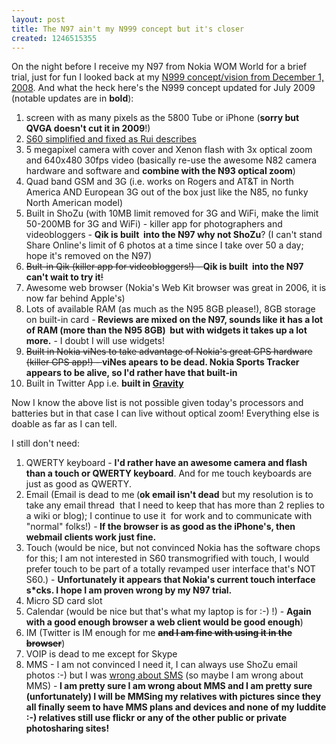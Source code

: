 ```yaml
---
layout: post
title: The N97 ain't my N999 concept but it's closer
created: 1246515355
---
```

<p>On the night before I receive my N97 from Nokia WOM World for a brief trial, just for fun I looked back at my <a href="http://rolandtanglao.com/archives/2008/12/01/nokia-reveal-insanely-great-device-nokia-world-wednesday-dec-3-2008">N999 concept/vision from December 1, 2008</a>. And what the heck here's the N999 concept updated for July 2009 (notable updates are in <strong>bold</strong>):</p><ol><li>screen with as many pixels as the 5800 Tube or iPhone (<strong>sorry but QVGA doesn't cut it in 2009</strong>!)</li><li><a href="http://the.taoofmac.com/space/blog/2007/07/21/1312">S60 simplified and fixed as Rui describes</a></li><li>5 megapixel camera with cover and Xenon flash with 3x optical zoom and 640x480 30fps video (basically re-use the awesome N82 camera hardware and software and <strong>combine with the N93 optical zoom</strong>)</li><li>Quad band GSM and 3G (i.e. works on Rogers and AT&amp;T in North America AND European 3G out of the box just like the N85, no funky North American model)</li><li>Built in ShoZu (with 10MB limit removed for 3G and WiFi, make the limit 50-200MB for 3G and WiFi) - killer app for photographers and videobloggers - <strong>Qik is built&nbsp; into the N97 why not ShoZu</strong>? (I can't stand Share Online's limit of 6 photos at a time since I take over 50 a day; hope it's removed on the N97)</li><li><span style="text-decoration: line-through;">Bult-in Qik (killer app for videobloggers!) - </span><strong>Qik is built&nbsp; into the N97 can't wait to try it</strong><span style="text-decoration: line-through;">!<br></span></li><li>Awesome web browser (Nokia's Web Kit browser was great in 2006, it is now far behind Apple's)</li><li>Lots of available RAM (as much as the N95 8GB please!), 8GB storage on built-in card -<strong> Reviews are mixed on the N97, sounds like it has a lot of RAM (more than the N95 8GB)&nbsp; but with widgets it takes up a lot more.</strong> - I doubt I will use widgets!</li><li><span style="text-decoration: line-through;">Built in Nokia viNes to take advantage of Nokia's great GPS hardware (killer GPS app!) - </span><strong>viNes apears to be dead. Nokia Sports Tracker appears to be alive, so I'd rather have that built-in</strong><span style="text-decoration: line-through;"><br></span></li><li>Built in Twitter App i.e. <strong>built in <a href="http://mobileways.de/products/gravity/gravity/">Gravity</a></strong></li></ol><p>Now I know the above list is not possible given today's processors and batteries but in that case I can live without optical zoom! Everything else is doable as far as I can tell.</p><p>I still don't need:</p><ol><li>QWERTY keyboard - <strong>I'd rather have an awesome camera and flash than a touch or QWERTY keyboard</strong>. And for me touch keyboards are just as good as QWERTY.</li><li>Email (Email is dead to me<strong> </strong>(<strong>ok email isn't dead</strong> but my resolution is to take any email thread&nbsp; that I need to keep that has more than 2 replies to a wiki or blog); I continue to use it&nbsp; for work and to communicate with "normal" folks!) -<strong> If the browser is as good as the iPhone's, then webmail clients work just fine.</strong></li><li>Touch (would be nice, but not convinced Nokia has the software chops for this; I am not interested in S60 transmogrified with touch, I would prefer touch to be part of a totally revamped user interface that's NOT S60.) - <strong>Unfortunately it appears that Nokia's current touch interface s*cks. I hope I am proven wrong by my N97 trial.</strong></li><li>Micro SD card slot</li><li>Calendar (would be nice but that's what my laptop is for :-) !) - <strong>Again with a good enough browser a web client would be good enough</strong>)</li><li>IM (Twitter is IM enough for me <span style="text-decoration: line-through;"><strong>and I am fine with using it in the browser</strong></span>)</li><li>VOIP is dead to me except for Skype</li><li>MMS - I am not convinced I need it, I can always use ShoZu email photos :-) but I was <a href="http://www.rolandtanglao.com/archives/2007/05/16/sms-is-dead-twitter-proves-it">wrong about SMS</a> (so maybe I am wrong about MMS) -<strong> I am pretty sure I am wrong about MMS and I am pretty sure (unfortunately) I will be MMSing my relatives with pictures since they all finally seem to have MMS plans and devices and none of my luddite :-) relatives still use flickr or any of the other public or private photosharing sites!<br></strong></li></ol><p><strong><br></strong></p><p>&nbsp;</p>

